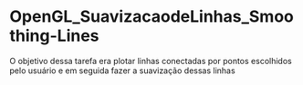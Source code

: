 # OpenGL_SuavizacaodeLinhas_Smoothing-Lines
O objetivo dessa tarefa era plotar linhas conectadas por pontos escolhidos pelo usuário e em seguida fazer a suavização dessas linhas
